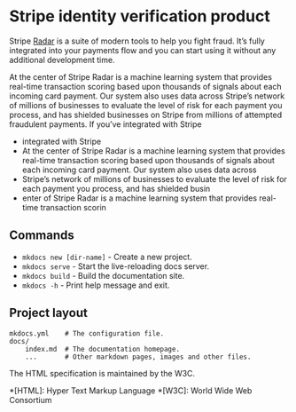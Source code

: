 # Stripe identity verification product

Stripe [Radar](pag3.md) is a suite of modern tools to help you fight fraud. It’s fully integrated into your payments flow and you can start using it without any additional development time.

At the center of Stripe Radar is a machine learning system that provides real-time transaction scoring based upon thousands of signals about each incoming card payment. Our system also uses data across Stripe’s network of millions of businesses to evaluate the level of risk for each payment you process, and has shielded businesses on Stripe from millions of attempted fraudulent payments. If you’ve integrated with Stripe 

- integrated with Stripe
- At the center of Stripe Radar is a machine learning system that provides real-time transaction scoring based upon thousands of signals about each incoming card payment. Our system also uses data across 
- Stripe’s network of millions of businesses to evaluate the level of risk for each payment you process, and has shielded busin
- enter of Stripe Radar is a machine learning system that provides real-time transaction scorin


## Commands

* `mkdocs new [dir-name]` - Create a new project.
* `mkdocs serve` - Start the live-reloading docs server.
* `mkdocs build` - Build the documentation site.
* `mkdocs -h` - Print help message and exit.

## Project layout

    mkdocs.yml    # The configuration file.
    docs/
        index.md  # The documentation homepage.
        ...       # Other markdown pages, images and other files.

The HTML specification is maintained by the W3C.

*[HTML]: Hyper Text Markup Language
*[W3C]: World Wide Web Consortium
